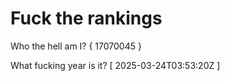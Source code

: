 # Fuck the rankings

Who the hell am I?
{ 17070045 }

What fucking year is it?
[ 2025-03-24T03:53:20Z ]
